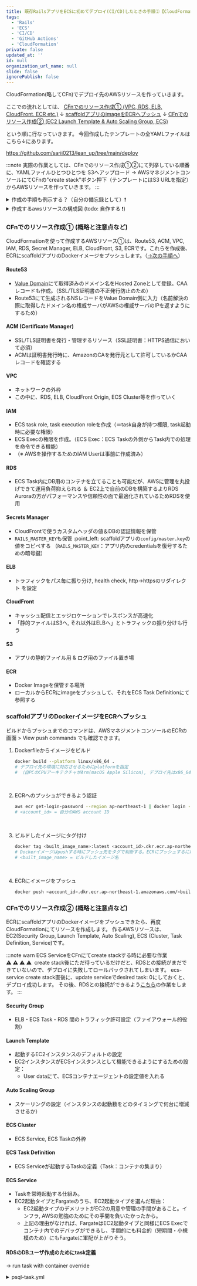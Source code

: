 ```yaml
---
title: 既存RailsアプリをECSに初めてデプロイ(CI/CD)したときの手順②【CloudFormationでリソース作成】
tags:
  - 'Rails'
  - 'ECS'
  - 'CI/CD'
  - 'GitHub Actions'
  - 'CloudFormation'
private: false
updated_at: ''
id: null
organization_url_name: null
slide: false
ignorePublish: false
---
```


CloudFormation(略してCFn)でデプロイ先のAWSリソースを作っていきます。

ここでの流れとしては、
[CFnでのリソース作成① (VPC, RDS, ELB, CloudFront, ECR etc.)](#cfnでのリソース作成-概略と注意点など)
↓
[scaffoldアプリのimageをECRへプッシュ](#scaffoldアプリのimageをecrへプッシュ)
↓
[CFnでのリソース作成② (EC2 Launch Template & Auto Scaling Group, ECS)](#cfnでのリソース作成-概略と注意点など-1)
  
という順に行なっていきます。
今回作成したテンプレートの全YAMLファイルはこちら↓にあります。

https://github.com/sarii0213/lean_up/tree/main/deploy

:::note
実際の作業としては、CFnでのリソース作成①②にて列挙している順番に、YAMLファイルひとつひとつを S3へアップロード → AWSマネジメントコンソールにてCFnの"create stack"ボタン押下（テンプレートにはS3 URLを指定）からAWSリソースを作っていきます。
:::

<details><summary>作成の手順も例示する？（自分の備忘録として）❗️</summary>

</details>


<details><summary>作成するawsリソースの構成図 (todo: 自作する ❗️)</summary>
todo: 自作する ❗️
</details>


### CFnでのリソース作成① (概略と注意点など)

CloudFormationを使って作成するAWSリソース①は、Route53, ACM, VPC, IAM, RDS, Secret Manager, ELB, CloudFront, S3, ECRです。これらを作成後、ECRにscaffoldアプリのDockerイメージをプッシュします。（[→次の手順へ](#scaffoldアプリのdockerイメージをecrへプッシュ)）

#### Route53
- [Value Domain](https://www.value-domain.com/)にて取得済みのドメイン名をHosted Zoneとして登録。CAAレコードも作成。（SSL/TLS証明書の不正発行防止のため）
- Route53にて生成されるNSレコードをValue Domain側に入力（名前解決の際に取得したドメイン名の権威サーバがAWSの権威サーバのIPを返すようにするため）

#### ACM (Certificate Manager)
- SSL/TLS証明書を発行・管理するリソース（SSL証明書：HTTPS通信において必須）
- ACMは証明書発行時に、AmazonのCAを発行元として許可しているかCAAレコードを確認する

#### VPC
- ネットワークの外枠
- この中に、RDS, ELB, CloudFront Origin, ECS Cluster等を作っていく

#### IAM
- ECS task role, task execution roleを作成（＝task自身が持つ権限, task起動時に必要な権限）
- ECS Execの権限を作成。（ECS Exec：ECS Taskの外側からTask内での処理を命令できる機能） 
- （※ AWSを操作するためのIAM Userは事前に作成済み）

#### RDS
- ECS Task内にDB用のコンテナを立てることも可能だが、AWSに管理を丸投げできて運用負荷抑えられる ＆ EC2上で自前のDBを構築するよりRDS Auroraの方がパフォーマンスや信頼性の面で最適化されているためRDSを使用

#### Secrets Manager
- CloudFrontで使うカスタムヘッダの値＆DBの認証情報を保管
- `RAILS_MASTER_KEY`も保管 \:point_left: scaffoldアプリの`config/master.key`の値をコピペする
  （`RAILS_MASTER_KEY`：アプリ内のcredentialsを復号するための暗号鍵）

#### ELB
- トラフィックをパス毎に振り分け, health check, http→httpsのリダイレクト を設定

#### CloudFront
- キャッシュ配信とエッジロケーションでレスポンスが高速化
- 「静的ファイルはS3へ, それ以外はELBへ」とトラフィックの振り分けも行う

#### S3
- アプリの静的ファイル用 & ログ用のファイル置き場

#### ECR
- Docker Imageを保管する場所
- ローカルからECRにimageをプッシュして、それをECS Task Definitionにて参照する


### scaffoldアプリのDockerイメージをECRへプッシュ

ビルドからプッシュまでのコマンドは、AWSマネジメントコンソールのECRの画面 > View push commands でも確認できます。

1. Dockerfileからイメージをビルド
    ```sh
    docker build --platform linux/x86_64 .
    # デプロイ先の環境に対応させるためにplatformを指定
    # （自PCのCPUアーキテクチャがArm(macOS Apple Silicon), デプロイ先はx86_64）
    ```
    <br>

2. ECRへのプッシュができるよう認証 
    ```sh
    aws ecr get-login-password --region ap-northeast-1 | docker login --username AWS --password-stdin <account_id>.dkr.ecr.ap-northeast-1.amazonaws.com
    # <account_id> = 自分のAWS account ID
    ```
    <br>

3. ビルドしたイメージにタグ付け
    ```sh
    docker tag <built_image_name>:latest <account_id>.dkr.ecr.ap-northeast-1.amazonaws.com/<built_image_name>:latest
    # Dockerイメージはpushする時にプッシュ先をタグで判断する。ECRにプッシュするにはそのECRのURLを含む名前でタグ付けしておく必要がある。
    # <built_image_name> = ビルドしたイメージ名
    ```
    <br>
  
1. ECRにイメージをプッシュ
   ```sh
   docker push <account_id>.dkr.ecr.ap-northeast-1.amazonaws.com/<built_image_name>:latest
   ```

### CFnでのリソース作成② (概略と注意点など)

ECRにscaffoldアプリのDockerイメージをプッシュできたら、再度CloudFormationにてリソースを作成します。
作るAWSリソースは、EC2(Security Group, Launch Template, Auto Scaling), ECS (Cluster, Task Definition, Service)です。

:::note warn
ECS ServiceをCFnにてcreate stackする時に必要な作業 ⚠️ ⚠️ ⚠️ ⚠️ 
create stack後にただ待っているだけだと、RDSとの接続がまだできていないので、デプロイに失敗してロールバックされてしまいます。
ecs-service create stack直後に、update serviceでdesired task: 0にしておくと、デプロイ成功します。
その後、RDSとの接続ができるよう[こちら](#rdsのdbユーザ作成のためにtask定義)の作業をします。
:::

#### Security Group
- ELB - ECS Task - RDS 間のトラフィック許可設定（ファイアウォール的役割）

#### Launch Template
- 起動するEC2インスタンスのデフォルトの設定
- EC2インスタンスがECSインスタンスとして機能できるようにするための設定：
  - User dataにて、ECSコンテナエージェントの設定値を入れる

#### Auto Scaling Group
- スケーリングの設定（インスタンスの起動数をどのタイミングで何台に増減させるか）

#### ECS Cluster
- ECS Service, ECS Taskの外枠

#### ECS Task Definition
- ECS Serviceが起動するTaskの定義（Task：コンテナの集まり）

#### ECS Service
- Taskを常時起動する仕組み。
- EC2起動タイプとFargateのうち、EC2起動タイプを選んだ理由：
  - EC2起動タイプのデメリットがEC2の用意や管理の手間があること。インフラ, AWSの勉強のためにその手間を負いたかったから。
  - 上記の理由がなければ、FargateはEC2起動タイプと同様にECS Execでコンテナ内でのデバッグができるし、手間的にも料金的（短期間・小規模のため）にもFargateに軍配が上がりそう。


####  RDSのDBユーザ作成のためにtask定義

 → run task with container override

<details><summary>psql-task.yml</summary>

```yaml:psql-task.yml
AWSTemplateFormatVersion: "2010-09-09"
Description: Create task to execute psql command

Parameters:
  SystemName:
    Description: System Name
    Type: String
    Default: leanup
  Environment:
    Description: Environment
    Type: String
    Default: prod
    AllowedValues:
      - prod
      - stg
      - dev
  ResourceName:
    Description: Resource Name
    Type: String
    Default: viacdn

Metadata:
  AWS::CloudFormation::Interface:
    ParameterGroups:
      - Label:
          default: Environment Configuration
        Parameters:
          - SystemName
          - Environment
          - ResourceName

Resources:
  PsqlExecTaskDefinition:
    Type: AWS::ECS::TaskDefinition
    Properties:
      Family: psql-exec-task
      RequiresCompatibilities:
        - EC2
      NetworkMode: bridge
      ExecutionRoleArn: !ImportValue iam-role-AmazonECSTaskExecutionRoleArn
      Cpu: '256'
      Memory: '512'
      ContainerDefinitions:
        - Name: psql
          Image: postgres:15
          EntryPoint: ["sh", "-c"]
          Command: ["sleep 3600"] # 後で run-task のときに上書きする
          Essential: true
          LogConfiguration:
            LogDriver: awslogs
            Options:
              awslogs-group:
                Fn::ImportValue: !Sub ${SystemName}-${Environment}-${ResourceName}-ecs-service-LogsLogGroup
              awslogs-region: !Ref AWS::Region
              awslogs-stream-prefix: psql

```
</details>

